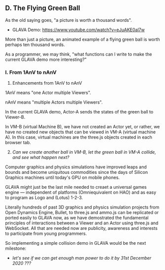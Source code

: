 ## D. The Flying Green Ball

As the old saying goes, "a picture is worth a thousand words".

- GLAVA Demo: https://www.youtube.com/watch?v=eJuAKE0al7w

More than just a picture, an animated example of a flying green ball is worth perhaps ten thousand words.

As a programmer, we may think, "what functions can I write to make the current GLAVA demo more interesting?"

### I. From 1AnV to nAnV

1. Enhancements from 1AnV to nAnV

1AnV means "one Actor multiple Viewers".

nAnV means "multiple Actors multiple Viewers".

In the current GLAVA demo, Actor-A sends the states of the green ball to Viewer-B.

In VM-B (virtual Machine B), we have not created an Actor yet, or rather, we have no created new objects that can be viewed in VM-A (virtual machine A). In this case, virtual machines are the three.js objects created in each browser tab.

2. _Can we create another ball in VM-B, let the green ball in VM-A collide, and see what happen next?_

Computer graphics and physics simulations have improved leaps and bounds and become uniquitous commodities since the days of Silicon Graphics machines until today's GPU on mobile phones.

GLAVA might just be the last mile needed to creaet a universal games engine &mdash; independent of platforms (Omniequivalent on HAO) and as easy to program as Logo and (Lotus) 1-2-3.

Literally hundreds of past 3D graphics and physics simulation projects from Open Dynamics Engine, Bullet, to three.js and ammo.js can be replicated or ported easily to GLAVA now, as we have demostrated the fundamental principles of interactions between a Viewer and an Actor using three.js and WebSocket. All that are needed now are publicity, awareness and interests to participate from young programmers.

So implementing a simple collision demo in GLAVA would be the next milestone:

- _let's see if we can get enough man power to do it by 31st December 2020 ???_
